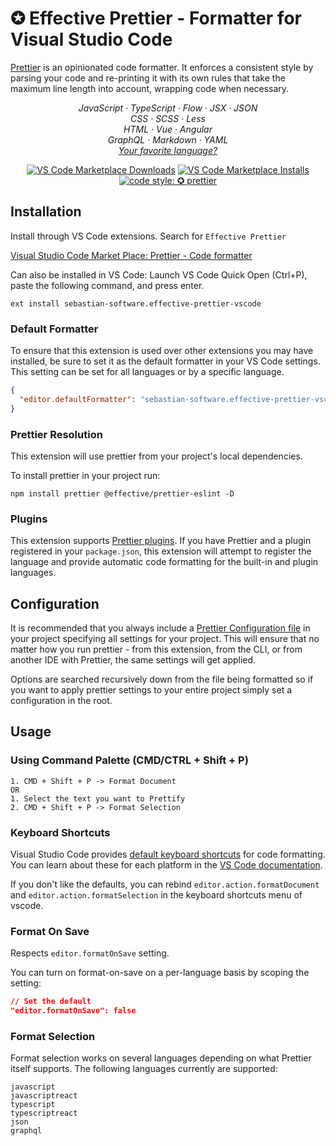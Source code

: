 # ✪ Effective Prettier - Formatter for Visual Studio Code

[Prettier](https://prettier.io/) is an opinionated code formatter. It enforces a consistent style by parsing your code and re-printing it with its own rules that take the maximum line length into account, wrapping code when necessary.

<p align="center">
  <em>
    JavaScript
    · TypeScript
    · Flow
    · JSX
    · JSON
  </em>
  <br />
  <em>
    CSS
    · SCSS
    · Less
  </em>
  <br />
  <em>
    HTML
    · Vue
    · Angular
  </em>
  <br />
  <em>
    GraphQL
    · Markdown
    · YAML
  </em>
  <br />
  <em>
    <a href="https://prettier.io/docs/en/plugins.html">
      Your favorite language?
    </a>
  </em>
</p>

<p align="center">
  <a href="https://marketplace.visualstudio.com/items?itemName=sebastian-software.effective-prettier-vscode">
    <img alt="VS Code Marketplace Downloads" src="https://img.shields.io/visual-studio-marketplace/d/sebastian-software.effective-prettier-vscode"></a>
  <a href="https://marketplace.visualstudio.com/items?itemName=sebastian-software.effective-prettier-vscode">
    <img alt="VS Code Marketplace Installs" src="https://img.shields.io/visual-studio-marketplace/i/sebastian-software.effective-prettier-vscode"></a>
  <a href="#badge">
    <img alt="code style: ✪ prettier" src="https://img.shields.io/badge/code_style-✪_prettier-00596c.svg?style=flat-square"></a>
</p>

## Installation

Install through VS Code extensions. Search for `Effective Prettier`

[Visual Studio Code Market Place: Prettier - Code formatter](https://marketplace.visualstudio.com/items?itemName=sebastian-software.effective-prettier-vscode)

Can also be installed in VS Code: Launch VS Code Quick Open (Ctrl+P), paste the following command, and press enter.

```
ext install sebastian-software.effective-prettier-vscode
```

### Default Formatter

To ensure that this extension is used over other extensions you may have installed, be sure to set it as the default formatter in your VS Code settings. This setting can be set for all languages or by a specific language.

```json
{
  "editor.defaultFormatter": "sebastian-software.effective-prettier-vscode"
}
```

### Prettier Resolution

This extension will use prettier from your project's local dependencies.

To install prettier in your project run:

```
npm install prettier @effective/prettier-eslint -D
```

### Plugins

This extension supports [Prettier plugins](https://prettier.io/docs/en/plugins.html). If you have Prettier and a plugin registered in your `package.json`, this extension will attempt to register the language and provide automatic code formatting for the built-in and plugin languages.

## Configuration

It is recommended that you always include a [Prettier Configuration file](https://prettier.io/docs/en/configuration.html) in your project specifying all settings for your project. This will ensure that no matter how you run prettier - from this extension, from the CLI, or from another IDE with Prettier, the same settings will get applied.

Options are searched recursively down from the file being formatted so if you want to apply prettier settings to your entire project simply set a configuration in the root.

## Usage

### Using Command Palette (CMD/CTRL + Shift + P)

```
1. CMD + Shift + P -> Format Document
OR
1. Select the text you want to Prettify
2. CMD + Shift + P -> Format Selection
```

### Keyboard Shortcuts

Visual Studio Code provides [default keyboard shortcuts](https://code.visualstudio.com/docs/getstarted/keybindings#_keyboard-shortcuts-reference) for code formatting. You can learn about these for each platform in the [VS Code documentation](https://code.visualstudio.com/docs/getstarted/keybindings#_keyboard-shortcuts-reference).

If you don't like the defaults, you can rebind `editor.action.formatDocument` and `editor.action.formatSelection` in the keyboard shortcuts menu of vscode.

### Format On Save

Respects `editor.formatOnSave` setting.

You can turn on format-on-save on a per-language basis by scoping the setting:

```json
// Set the default
"editor.formatOnSave": false
```

### Format Selection

Format selection works on several languages depending on what Prettier itself supports. The following languages currently are supported:

```
javascript
javascriptreact
typescript
typescriptreact
json
graphql
```
